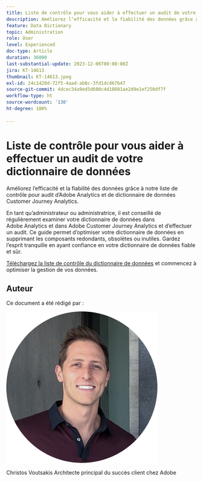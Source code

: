 ```yaml
---
title: Liste de contrôle pour vous aider à effectuer un audit de votre dictionnaire de données
description: Améliorez l’efficacité et la fiabilité des données grâce à notre liste de contrôle pour audit d’Adobe Analytics et de dictionnaire de données Customer Journey Analytics.
feature: Data Dictionary
topic: Administration
role: User
level: Experienced
doc-type: Article
duration: 36000
last-substantial-update: 2023-12-06T00:00:00Z
jira: KT-14613
thumbnail: KT-14613.jpeg
exl-id: 24c1420d-72f5-4aad-ab8c-3fd1dcd67b47
source-git-commit: 4dcec34a9ed5d600c4d18601ae2d9e1ef250df7f
workflow-type: ht
source-wordcount: '130'
ht-degree: 100%

---
```


# Liste de contrôle pour vous aider à effectuer un audit de votre dictionnaire de données

Améliorez l’efficacité et la fiabilité des données grâce à notre liste de contrôle pour audit d’Adobe Analytics et de dictionnaire de données Customer Journey Analytics.

En tant qu’administrateur ou administratrice, il est conseillé de régulièrement examiner votre dictionnaire de données dans Adobe Analytics et dans Adobe Customer Journey Analytics et d’effectuer un audit. Ce guide permet d’optimiser votre dictionnaire de données en supprimant les composants redondants, obsolètes ou inutiles. Gardez l’esprit tranquille en ayant confiance en votre dictionnaire de données fiable et sûr.

[Téléchargez la liste de contrôle du dictionnaire de données](https://www.adobe.com/content/dam/www/us/en/digital-experience/in-product/images/Adobe_Analytics_Data_Dictionary_Checklist.pdf) et commencez à optimiser la gestion de vos données.

## Auteur

Ce document a été rédigé par :

![Christos Voutsakis](assets/christos-headshot.png)

Christos Voutsakis
Architecte principal du succès client chez Adobe
